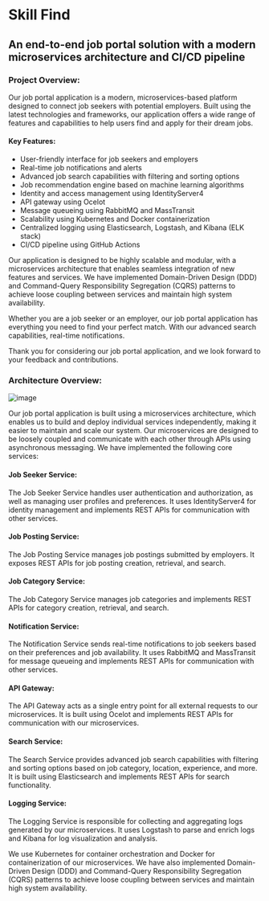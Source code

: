 # Skill Find

## An end-to-end job portal solution with a modern microservices architecture and CI/CD pipeline

### Project Overview:


Our job portal application is a modern, microservices-based platform designed to connect job seekers with potential employers. Built using the latest technologies and frameworks, our application offers a wide range of features and capabilities to help users find and apply for their dream jobs.

#### Key Features:

- User-friendly interface for job seekers and employers
- Real-time job notifications and alerts
- Advanced job search capabilities with filtering and sorting options
- Job recommendation engine based on machine learning algorithms
- Identity and access management using IdentityServer4
- API gateway using Ocelot
- Message queueing using RabbitMQ and MassTransit
- Scalability using Kubernetes and Docker containerization
- Centralized logging using Elasticsearch, Logstash, and Kibana (ELK stack)
- CI/CD pipeline using GitHub Actions

Our application is designed to be highly scalable and modular, with a microservices architecture that enables seamless integration of new features and services. We have implemented Domain-Driven Design (DDD) and Command-Query Responsibility Segregation (CQRS) patterns to achieve loose coupling between services and maintain high system availability.

Whether you are a job seeker or an employer, our job portal application has everything you need to find your perfect match. With our advanced search capabilities, real-time notifications.

Thank you for considering our job portal application, and we look forward to your feedback and contributions.

### Architecture Overview:

![image](https://user-images.githubusercontent.com/68539411/223212580-1beef704-b842-42f2-baf9-c56c318ec17f.png)



Our job portal application is built using a microservices architecture, which enables us to build and deploy individual services independently, making it easier to maintain and scale our system. Our microservices are designed to be loosely coupled and communicate with each other through APIs using asynchronous messaging. We have implemented the following core services:

#### Job Seeker Service:
The Job Seeker Service handles user authentication and authorization, as well as managing user profiles and preferences. It uses IdentityServer4 for identity management and implements REST APIs for communication with other services.

#### Job Posting Service:
The Job Posting Service manages job postings submitted by employers. It exposes REST APIs for job posting creation, retrieval, and search.

#### Job Category Service:
The Job Category Service manages job categories and implements REST APIs for category creation, retrieval, and search.

#### Notification Service:
The Notification Service sends real-time notifications to job seekers based on their preferences and job availability. It uses RabbitMQ and MassTransit for message queueing and implements REST APIs for communication with other services.

#### API Gateway:
The API Gateway acts as a single entry point for all external requests to our microservices. It is built using Ocelot and implements REST APIs for communication with our microservices.

#### Search Service:
The Search Service provides advanced job search capabilities with filtering and sorting options based on job category, location, experience, and more. It is built using Elasticsearch and implements REST APIs for search functionality.

#### Logging Service:
The Logging Service is responsible for collecting and aggregating logs generated by our microservices. It uses Logstash to parse and enrich logs and Kibana for log visualization and analysis.

We use Kubernetes for container orchestration and Docker for containerization of our microservices. We have also implemented Domain-Driven Design (DDD) and Command-Query Responsibility Segregation (CQRS) patterns to achieve loose coupling between services and maintain high system availability.
